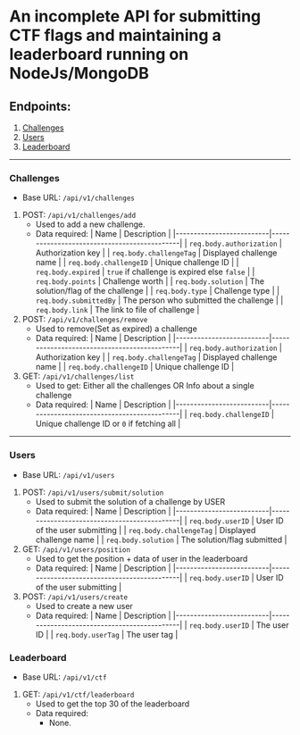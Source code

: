 # An incomplete API for submitting CTF flags and maintaining a leaderboard running on NodeJs/MongoDB
## Endpoints:
1. [Challenges](#challenges)
2. [Users](#users)
3. [Leaderboard](#leaderboard)
---
### Challenges
- Base URL: `/api/v1/challenges`
1. POST: `/api/v1/challenges/add`
	- Used to add a new challenge.
	- Data required:
	    | Name                     | Description                                 |
	    |--------------------------|---------------------------------------------|
	    | `req.body.authorization` | Authorization key                           |
	    | `req.body.challengeTag`  | Displayed challenge name                    |
	    | `req.body.challengeID`   | Unique challenge ID                         |
	    | `req.body.expired`       | `true` if challenge is expired else `false` |
	    | `req.body.points`        | Challenge worth                             |
	    | `req.body.solution`      | The solution/flag of the challenge          |
	    | `req.body.type`          | Challenge type                              |
	    | `req.body.submittedBy`   | The person who submitted the challenge      |
	    | `req.body.link`          | The link to file of challenge               |
2. POST: `/api/v1/challenges/remove`
    - Used to remove(Set as expired) a challenge
    - Data required:
	    | Name                     | Description                                 |
	    |--------------------------|---------------------------------------------|
	    | `req.body.authorization` | Authorization key                           |
	    | `req.body.challengeTag`  | Displayed challenge name                    |
	    | `req.body.challengeID`   | Unique challenge ID                         |
3. GET: `/api/v1/challenges/list`
	- Used to get: Either all the challenges OR Info about a single challenge
    - Data required:
	    | Name                     | Description                                 |
	    |--------------------------|---------------------------------------------|
	    | `req.body.challengeID`   | Unique challenge ID or `0` if fetching all  |
---
### Users
- Base URL: `/api/v1/users`
1. POST: `/api/v1/users/submit/solution`
    - Used to submit the solution of a challenge by USER
    - Data required:
	    | Name                     | Description                                 |
	    |--------------------------|---------------------------------------------|
	    | `req.body.userID`        | User ID of the user submitting              |
	    | `req.body.challengeTag`  | Displayed challenge name                    |
	    | `req.body.solution`      | The solution/flag submitted                 |
2. GET: `/api/v1/users/position`
    - Used to get the position + data of user in the leaderboard
    - Data required:
	    | Name                     | Description                                 |
	    |--------------------------|---------------------------------------------|
	    | `req.body.userID`        | User ID of the user submitting              |
3. POST: `/api/v1/users/create`
    - Used to create a new user
    - Data required:
        | Name                     | Description                                 |
	    |--------------------------|---------------------------------------------|
	    | `req.body.userID`        | The user ID                                 |
	    | `req.body.userTag`       | The user tag                                |

### Leaderboard
- Base URL: `/api/v1/ctf`
1. GET: `/api/v1/ctf/leaderboard`
    - Used to get the top 30 of the leaderboard
    - Data required:
        - None.
